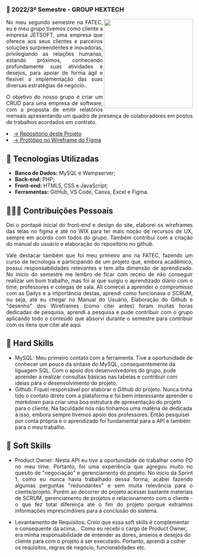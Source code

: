    ### 📍 2022/3º Semestre - GROUP HEXTECH
  <img align="right" src="https://user-images.githubusercontent.com/82103455/196815906-0dac1fb3-67a3-495f-bc2a-57d7e393e3f5.jpg" height="240px">
 <p align="justify">No meu segundo semestre na FATEC, eu e meu grupo tivemos como cliente a empresa JETSOFT, uma empresa que oferece aos seus clientes e parceiros soluções surpreendentes e inovadoras, privilegiando as relações humanas, estando próximos, conhecendo profundamente suas atividades e desejos, para apoiar de forma ágil e flexível a implementação das suas diversas estratégias de negócio..</p>
<p align="justify">O objetivo do nosso grupo é criar um CRUD para uma empresa de software, com a proposta de emitir relatórios mensais apresentando um quadro de presença de colaboradores em postos de trabalhos acordados em contrato.</p>


 <li><a href="https://github.com/GroupHextech/HEXTECH-API3sem/tree/main">→ Repositório deste Projeto</a></li> 
  <li><a href="https://www.figma.com/proto/tipWpDl8AF1pPSGCAsVdGA/Untitled?node-id=94%3A2&scaling=scale-down-width&page-id=91%3A2&starting-point-node-id=94%3A2">→ Protótipo no Wireframe do Figma</a></li> 
 
## 🔧 Tecnologias Utilizadas
- **Banco de Dados:** MySQL e Wampserver;
- **Back-end:** PHP;
- **Front-end:** HTML5, CSS e JavaScript;
- **Ferramentas:** GitHub, VS Code, Canva, Excel e Figma.

## 👨🏻‍💻 Contribuições Pessoais
<p align="justify">Dei o pontapé inicial do front-end e design do site, elaborei os wireframes das telas no figma e até no WIX para ter mais noção de recursos de UX, sempre em acordo com todos do grupo. Também contribui com a criação do manual do usuário e elaboração do repositório no github.</p>
<p align="justify">Vale destacar também que foi meu primeiro ano na FATEC, fazendo um curso de tecnologia e participando de um projeto que, embora acadêmico, possui responsabilidades relevantes e tem alta dimensão de aprendizado. No início do semestre me lembro de ficar com receio de não conseguir realizar um bom trabalho, mas foi ai que surgiu o aprendizado diário com o time, professores e colegas de sala. Ali comecei a aprender o compromisso com as Dailys e a importância destas, aprendi como funcionava o SCRUM, ou seja, até eu chegar  no Manual do Usuário, Elaboração do Github e "desenho" dos Wireframes (como citei antes) foram muitas horas dedicadas de pesquisa, aprendi a pesquisa e pude contribuir com o grupo aplicando todo o conteúdo que absorvi durante o semestre para contribuir com os itens que citei até aqui. </p>
 
## 🔹 Hard Skills
- MySQL: Meu primeiro contato com a ferramenta. Tive a oportunidade de conhecer um pouco da sintaxe do MySQL, consequentemente da liguagem SQL. Com o apoio dos desenvolvedores do grupo, pude aprender a realizar consultas básicas nas tabelas e contribuir com ideias para o desenvolvimento do projeto.
- Github: Fiquei responsável por elaborar o Github do projeto. Nunca tinha tido o contato direto com a plataforma e foi bem interessante aprender o _markdown_ para criar uma boa estrutura de apresentação do projeto para o cliente. Na faculdade nós não tinhamos uma matéria de dedicada à isso, embora sempre tivemos apoio dos professores. Então pesquisei por conta própria e o aprendizado foi fundamental para  a API e também para o meu trabalho.

## 🔹 Soft Skills
- <p align="justify">Product Owner: Nesta API eu tive a oportunidade de trabalhar como PO no meu time. Portanto, foi uma experiência que agregou muito no quesito de "negociação" e gerenciamento do projeto. No início da Sprint 1, como eu nunca havia trabalhado dessa forma, acabei fazendo algumas perguntas "redundantes" e sem muita relevância para o cliente/projeto. Porém ao decorrer do projeto acessei bastante materiais de SCRUM, gerenciamento de projetos e relacionamento com o cliente - o que fez total diferença até o fim do projeto porque extraímos informações imprescindíveis para a conclusão do sistema.
- Levantamento de Requisitos: Creio que essa soft skills é complementar e consequente da acima... Como eu recebi o cargo de Product Owner, era minha responsabilidade de entender as dores, anseios e desejos do cliente para com o projeto à ser executado. Portanto, aprendi a colher os requisitos, regras de negócio, funcionalidades etc.

 
 

